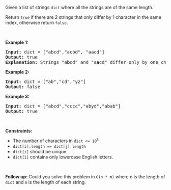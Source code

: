 <p>Given a list of strings <code>dict</code> where all the strings are of the same length.</p>

<p>Return <code>true</code> if there are 2 strings that only differ by 1 character in the same index, otherwise return <code>false</code>.</p>

<p>&nbsp;</p>
<p><strong class="example">Example 1:</strong></p>

<pre>
<strong>Input:</strong> dict = [&quot;abcd&quot;,&quot;acbd&quot;, &quot;aacd&quot;]
<strong>Output:</strong> true
<strong>Explanation:</strong> Strings &quot;a<strong>b</strong>cd&quot; and &quot;a<strong>a</strong>cd&quot; differ only by one character in the index 1.
</pre>

<p><strong class="example">Example 2:</strong></p>

<pre>
<strong>Input:</strong> dict = [&quot;ab&quot;,&quot;cd&quot;,&quot;yz&quot;]
<strong>Output:</strong> false
</pre>

<p><strong class="example">Example 3:</strong></p>

<pre>
<strong>Input:</strong> dict = [&quot;abcd&quot;,&quot;cccc&quot;,&quot;abyd&quot;,&quot;abab&quot;]
<strong>Output:</strong> true
</pre>

<p>&nbsp;</p>
<p><strong>Constraints:</strong></p>

<ul>
	<li>The number of characters in <code>dict &lt;= 10<sup>5</sup></code></li>
	<li><code>dict[i].length == dict[j].length</code></li>
	<li><code>dict[i]</code> should be unique.</li>
	<li><code>dict[i]</code> contains only lowercase English letters.</li>
</ul>

<p>&nbsp;</p>
<p><strong>Follow up:</strong> Could you solve this problem in <code>O(n * m)</code> where n is the length of <code>dict</code> and <code>m</code> is the length of each string.</p>
